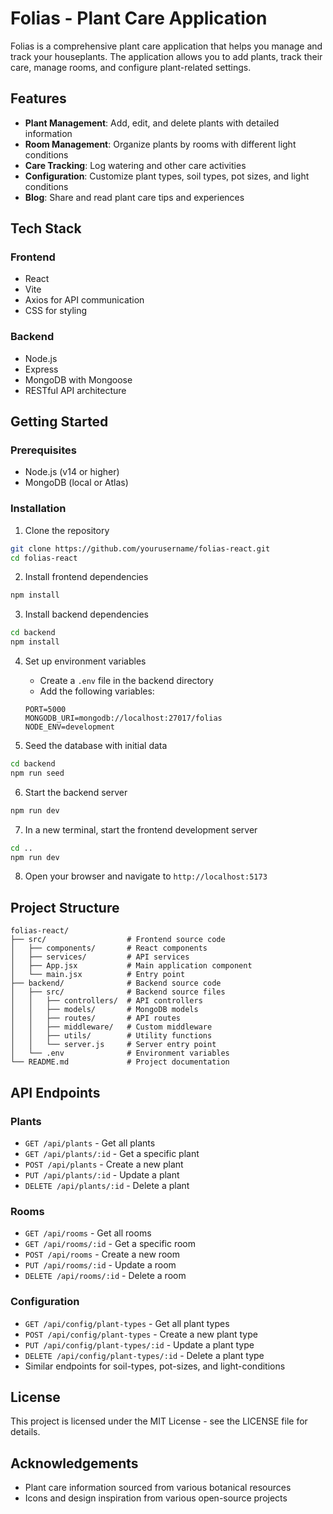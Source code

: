 # Folias - Plant Care Application

Folias is a comprehensive plant care application that helps you manage and track your houseplants. The application allows you to add plants, track their care, manage rooms, and configure plant-related settings.

## Features

- **Plant Management**: Add, edit, and delete plants with detailed information
- **Room Management**: Organize plants by rooms with different light conditions
- **Care Tracking**: Log watering and other care activities
- **Configuration**: Customize plant types, soil types, pot sizes, and light conditions
- **Blog**: Share and read plant care tips and experiences

## Tech Stack

### Frontend
- React
- Vite
- Axios for API communication
- CSS for styling

### Backend
- Node.js
- Express
- MongoDB with Mongoose
- RESTful API architecture

## Getting Started

### Prerequisites
- Node.js (v14 or higher)
- MongoDB (local or Atlas)

### Installation

1. Clone the repository
```bash
git clone https://github.com/yourusername/folias-react.git
cd folias-react
```

2. Install frontend dependencies
```bash
npm install
```

3. Install backend dependencies
```bash
cd backend
npm install
```

4. Set up environment variables
   - Create a `.env` file in the backend directory
   - Add the following variables:
   ```
   PORT=5000
   MONGODB_URI=mongodb://localhost:27017/folias
   NODE_ENV=development
   ```

5. Seed the database with initial data
```bash
cd backend
npm run seed
```

6. Start the backend server
```bash
npm run dev
```

7. In a new terminal, start the frontend development server
```bash
cd ..
npm run dev
```

8. Open your browser and navigate to `http://localhost:5173`

## Project Structure

```
folias-react/
├── src/                  # Frontend source code
│   ├── components/       # React components
│   ├── services/         # API services
│   ├── App.jsx           # Main application component
│   └── main.jsx          # Entry point
├── backend/              # Backend source code
│   ├── src/              # Backend source files
│   │   ├── controllers/  # API controllers
│   │   ├── models/       # MongoDB models
│   │   ├── routes/       # API routes
│   │   ├── middleware/   # Custom middleware
│   │   ├── utils/        # Utility functions
│   │   └── server.js     # Server entry point
│   └── .env              # Environment variables
└── README.md             # Project documentation
```

## API Endpoints

### Plants
- `GET /api/plants` - Get all plants
- `GET /api/plants/:id` - Get a specific plant
- `POST /api/plants` - Create a new plant
- `PUT /api/plants/:id` - Update a plant
- `DELETE /api/plants/:id` - Delete a plant

### Rooms
- `GET /api/rooms` - Get all rooms
- `GET /api/rooms/:id` - Get a specific room
- `POST /api/rooms` - Create a new room
- `PUT /api/rooms/:id` - Update a room
- `DELETE /api/rooms/:id` - Delete a room

### Configuration
- `GET /api/config/plant-types` - Get all plant types
- `POST /api/config/plant-types` - Create a new plant type
- `PUT /api/config/plant-types/:id` - Update a plant type
- `DELETE /api/config/plant-types/:id` - Delete a plant type
- Similar endpoints for soil-types, pot-sizes, and light-conditions

## License

This project is licensed under the MIT License - see the LICENSE file for details.

## Acknowledgements

- Plant care information sourced from various botanical resources
- Icons and design inspiration from various open-source projects
